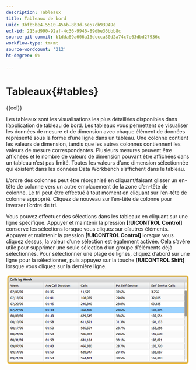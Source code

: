 ```yaml
---
description: Tableaux
title: Tableaux de bord
uuid: 3bfb5be4-5510-456b-8b3d-6e57cb93949e
exl-id: 215ad990-92af-4c36-9946-89dbe36bbb8c
source-git-commit: b1dda69a606a16dccca30d2a74c7e63dbd27936c
workflow-type: tm+mt
source-wordcount: '212'
ht-degree: 0%

---
```


# Tableaux{#tables}

{{eol}}

Les tableaux sont les visualisations les plus détaillées disponibles dans l’application de tableau de bord. Les tableaux vous permettent de visualiser les données de mesure et de dimension avec chaque élément de données représenté sous la forme d’une ligne dans un tableau. Une colonne contient les valeurs de dimension, tandis que les autres colonnes contiennent les valeurs de mesure correspondantes. Plusieurs mesures peuvent être affichées et le nombre de valeurs de dimension pouvant être affichées dans un tableau n’est pas limité. Toutes les valeurs d’une dimension sélectionnée qui existent dans les données Data Workbench s’affichent dans le tableau.

L’ordre des colonnes peut être réorganisé en cliquant/faisant glisser un en-tête de colonne vers un autre emplacement de la zone d’en-tête de colonne. Le tri peut être effectué à tout moment en cliquant sur l’en-tête de colonne approprié. Cliquez de nouveau sur l’en-tête de colonne pour inverser l’ordre de tri.

Vous pouvez effectuer des sélections dans les tableaux en cliquant sur une ligne spécifique. Appuyer et maintenir la pression **[!UICONTROL Control]** conserve les sélections lorsque vous cliquez sur d’autres éléments. Appuyer et maintenir la pression **[!UICONTROL Control]** lorsque vous cliquez dessus, la valeur d’une sélection est également activée. Cela s’avère utile pour supprimer une seule sélection d’un groupe d’éléments déjà sélectionnés. Pour sélectionner une plage de lignes, cliquez d’abord sur une ligne pour la sélectionner, puis appuyez sur la touche **[!UICONTROL Shift]** lorsque vous cliquez sur la dernière ligne.

![](assets/table.png)
